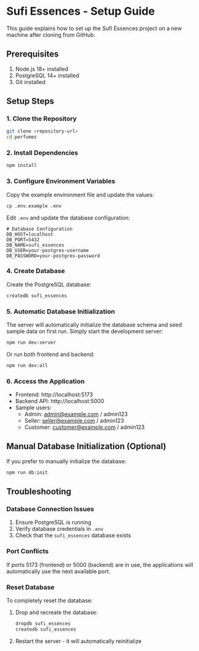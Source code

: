 # Sufi Essences - Setup Guide

This guide explains how to set up the Sufi Essences project on a new machine after cloning from GitHub.

## Prerequisites

1. Node.js 18+ installed
2. PostgreSQL 14+ installed
3. Git installed

## Setup Steps

### 1. Clone the Repository

```bash
git clone <repository-url>
cd perfumes
```

### 2. Install Dependencies

```bash
npm install
```

### 3. Configure Environment Variables

Copy the example environment file and update the values:

```bash
cp .env.example .env
```

Edit `.env` and update the database configuration:

```env
# Database Configuration
DB_HOST=localhost
DB_PORT=5432
DB_NAME=sufi_essences
DB_USER=your-postgres-username
DB_PASSWORD=your-postgres-password
```

### 4. Create Database

Create the PostgreSQL database:

```bash
createdb sufi_essences
```

### 5. Automatic Database Initialization

The server will automatically initialize the database schema and seed sample data on first run. Simply start the development server:

```bash
npm run dev:server
```

Or run both frontend and backend:

```bash
npm run dev:all
```

### 6. Access the Application

- Frontend: http://localhost:5173
- Backend API: http://localhost:5000
- Sample users:
  - Admin: admin@example.com / admin123
  - Seller: seller@example.com / admin123
  - Customer: customer@example.com / admin123

## Manual Database Initialization (Optional)

If you prefer to manually initialize the database:

```bash
npm run db:init
```

## Troubleshooting

### Database Connection Issues

1. Ensure PostgreSQL is running
2. Verify database credentials in `.env`
3. Check that the `sufi_essences` database exists

### Port Conflicts

If ports 5173 (frontend) or 5000 (backend) are in use, the applications will automatically use the next available port.

### Reset Database

To completely reset the database:

1. Drop and recreate the database:
   ```bash
   dropdb sufi_essences
   createdb sufi_essences
   ```

2. Restart the server - it will automatically reinitialize